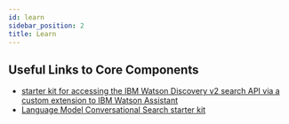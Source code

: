 ```yaml
---
id: learn
sidebar_position: 2
title: Learn
---
```


## Useful Links to Core Components
- [starter kit for accessing the IBM Watson Discovery v2 search API via a custom extension to IBM Watson Assistant](https://github.com/watson-developer-cloud/assistant-toolkit/tree/master/integrations/extensions/starter-kits/watson-discovery)
- [Language Model Conversational Search starter kit](https://github.com/watson-developer-cloud/assistant-toolkit/tree/master/integrations/extensions/starter-kits/language-model-conversational-search)